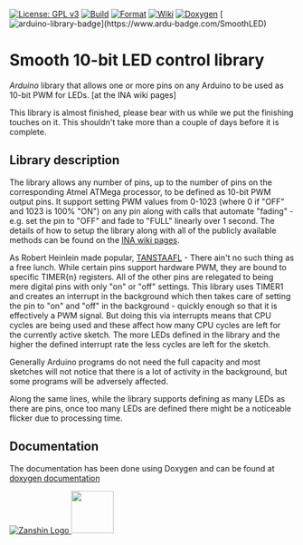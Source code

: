 [![License: GPL v3](https://zanduino.github.io/Badges/GPLv3-blue.svg)](https://www.gnu.org/licenses/gpl-3.0) [![Build](https://github.com/Zanduino/SmoothLED/workflows/Build/badge.svg)](https://github.com/Zanduino/SmoothLED/actions?query=workflow%3ABuild) [![Format](https://github.com/Zanduino/SmoothLED/workflows/Format/badge.svg)](https://github.com/Zanduino/SmoothLED/actions?query=workflow%3AFormat) [![Wiki](https://zanduino.github.io/Badges/Documentation-Badge.svg)](https://github.com/Zanduino/SmoothLED/wiki) [![Doxygen](https://github.com/Zanduino/SmoothLED/workflows/Doxygen/badge.svg)](https://Zanduino.github.io/SmoothLED/html/index.html) [![arduino-library-badge](https://www.ardu-badge.com/badge/SmoothLED.svg?)](https://www.ardu-badge.com/SmoothLED)
# Smooth 10-bit LED control library<br>

_Arduino_ library that allows one or more pins on any Arduino to be used as 10-bit PWM for LEDs. [at the INA wiki pages]

This library is almost finished, please bear with us while we put the finishing touches on it. This shouldn't take more than a couple of days before it is complete.

## Library description
The library allows any number of pins, up to the number of pins on the corresponding Atmel ATMega processor, to be defined as 10-bit PWM output pins. It support setting PWM values from 0-1023 (where 0 if "OFF" and 1023 is 100% "ON") on any pin along with calls that automate "fading" - e.g. set the pin to "OFF" and fade to "FULL" linearly over 1 second. The details of how to setup the library along with all of the publicly available methods can be found on the [INA wiki pages](https://github.com/Zanduino/SmoothLED/wiki).

As Robert Heinlein made popular, [TANSTAAFL](https://en.wikipedia.org/wiki/There_ain%27t_no_such_thing_as_a_free_lunch) - There ain't no such thing as a free lunch. While certain pins support hardware PWM, they are bound to specific TIMER{n} registers. All of the other pins are relegated to being mere digital pins with only "on" or "off" settings.  This library uses TIMER1 and creates an interrupt in the background which then takes care of setting the pin to "on" and "off" in the background - quickly enough so that it is effectively a PWM signal. But doing this via interrupts means that CPU cycles are being used and these affect how many CPU cycles are left for the currently active sketch. The more LEDs defined in the library and the higher the defined interrupt rate the less cycles are left for the sketch.  

Generally Arduino programs do not need the full capacity and most sketches will not notice that there is a lot of activity in the background, but some programs will be adversely affected.

Along the same lines, while the library supports defining as many LEDs as there are pins, once too many LEDs are defined there might be a noticeable flicker due to processing time.

## Documentation
The documentation has been done using Doxygen and can be found at [doxygen documentation](https://Zanduino.github.io/SmoothLED/html/index.html)

[![Zanshin Logo](https://zanduino.github.io/Images/zanshinkanjitiny.gif) <img src="https://zanduino.github.io/Images/zanshintext.gif" width="75"/>](https://zanduino.github.io)
